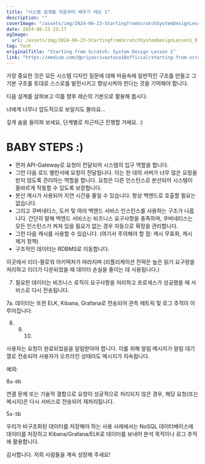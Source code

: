 ```yaml
---
title: "시스템 설계를 처음부터 배우기 레슨 1"
description: ""
coverImage: "/assets/img/2024-06-23-StartingfromScratchSystemDesignLesson1_0.png"
date: 2024-06-23 23:17
ogImage:
  url: /assets/img/2024-06-23-StartingfromScratchSystemDesignLesson1_0.png
tag: Tech
originalTitle: "Starting from Scratch: System Design Lesson 1"
link: "https://medium.com/@priyasrivastava18official/starting-from-scratch-system-design-lesson-1-2fec913f6eac"
---
```


가장 중요한 것은 모든 시스템 디자인 질문에 대해 마음속에 일반적인 구조를 만들고 그 기본 구조를 토대로 스스로를 발전시키고 향상시켜야 한다는 것을 기억해야 합니다.

다음 설계를 살펴보고 이를 향후 레슨의 기본으로 활용해 봅시다.

너에게 너무나 압도적으로 보일지도 몰라요...

<div class="content-ad"></div>

깊게 숨을 들이펴 보세요, 단계별로 차근차근 진행할 거에요. :)

# BABY STEPS :)

- 먼저 API-Gateway로 요청이 전달되어 시스템의 입구 역할을 합니다.
- 그런 다음 로드 밸런서에 요청이 전달됩니다. 이는 한 대의 서버가 너무 많은 요청을 받지 않도록 관리하는 역할을 합니다. 요청은 다른 인스턴스로 분산되어 시스템이 올바르게 작동할 수 있도록 보장합니다.
- 분산 캐시가 사용되어 지연 시간을 줄일 수 있습니다. 항상 백엔드로 호출할 필요는 없습니다.
- 그리고 쿠버네티스, 도커 및 여러 백엔드 서비스 인스턴스를 사용하는 구조가 나옵니다. 간단히 말해 백엔드 서비스는 비즈니스 요구사항을 충족하며, 쿠버네티스는 모든 인스턴스가 켜져 있을 필요가 없는 경우 자동으로 확장을 관리합니다.
- 그런 다음 캐시를 사용할 수 있습니다. (여기서 주의해야 할 점: 캐시 무효화, 캐시 제거 정책)
- 구조적인 데이터는 RDBMS로 이동합니다.

이곳에서 리더-팔로워 아키텍처가 따라지며 (리플리케이션 전략은 높은 읽기 요구량을 처리하고 리더가 다운되었을 때 데이터 손실을 줄이는 데 사용됩니다.)

<div class="content-ad"></div>

7. 필요한 데이터는 비즈니스 로직이 요구사항을 처리하고 프로세스가 성공했을 때 서비스로 다시 전송됩니다.

7a. 데이터는 또한 ELK, Kibana, Grafana로 전송되어 관측 메트릭 및 로그 추적이 이루어집니다.

8. 9. 10.

사용자는 요청이 완료되었음을 알림받아야 합니다. 이를 위해 알림 메시지가 알림 대기열로 전송되어 사용자가 오프라인 상태라도 메시지가 지속됩니다.

<div class="content-ad"></div>

예외:

8`a-8`b

연결 문제 또는 기술적 결함으로 요청이 성공적으로 처리되지 않은 경우, 해당 요청(또는 메시지)은 다시 서비스로 전송되어 재처리됩니다.

5`a-5`b

<div class="content-ad"></div>

우리가 비구조화된 데이터를 저장해야 하는 사용 사례에서는 NoSQL 데이터베이스에 데이터를 저장하고 Kibana/Grafana/ELK로 데이터를 보내어 분석 목적이나 로그 추적에 활용합니다.

감사합니다. 저희 사람들을 계속 성장해 주세요!
